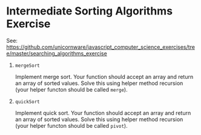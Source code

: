 # Intermediate Sorting Algorithms Exercise

See:
<https://github.com/unicornware/javascript_computer_science_exercises/tree/master/searching_algorithms_exercise>

1. `mergeSort`

   Implement merge sort. Your function should accept an array and return an
   array of sorted values. Solve this using helper method recursion (your helper
   functon should be called `merge`).

2. `quickSort`

   Implement quick sort. Your function should accept an array and return an
   array of sorted values. Solve this using helper method recursion (your helper
   functon should be called `pivot`).
